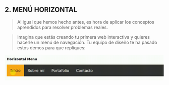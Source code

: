 ## 2. MENÚ HORIZONTAL

>Al igual que hemos hecho antes, es hora de aplicar los conceptos aprendidos para resolver problemas reales.

>Imagina que estás creando tu primera web interactiva y quieres hacerle un menú de navegación. Tu equipo de diseño te ha pasado estos demos para que repliques:

![Menu Horizontal](/assets/image/menu_horizontal.gif)